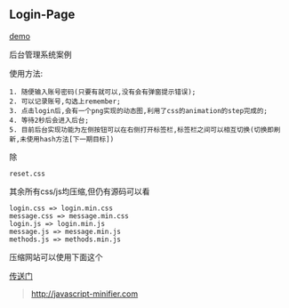 Login-Page
---
[demo](https://charlesmoone.github.io/LoginPage/)

后台管理系统案例

使用方法:

    1. 随便输入账号密码(只要有就可以,没有会有弹窗提示错误);
    2. 可以记录账号,勾选上remember;
    3. 点击login后,会有一个png实现的动态图,利用了css的animation的step完成的;
    4. 等待2秒后会进入后台;
    5. 目前后台实现功能为左侧按钮可以在右侧打开标签栏,标签栏之间可以相互切换(切换即刷新,未使用hash方法[下一期目标])

除

    reset.css

其余所有css/js均压缩,但仍有源码可以看

    login.css => login.min.css
    message.css => message.min.css
    login.js => login.min.js
    message.js => message.min.js
    methods.js => methods.min.js


压缩网站可以使用下面这个

[传送门](http://javascript-minifier.com)
>http://javascript-minifier.com